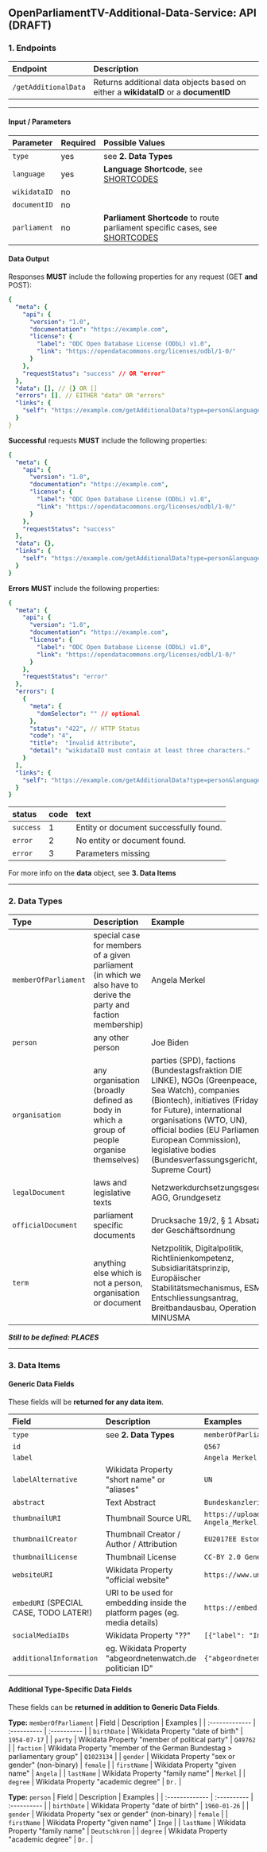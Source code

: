 ## OpenParliamentTV-Additional-Data-Service: API (DRAFT)

### 1. Endpoints

| Endpoint| Description | 
| :------------- | :---------- | 
| `/getAdditionalData` | Returns additional data objects based on either a **wikidataID** or a **documentID** |
___
#### Input / Parameters
| Parameter | Required | Possible Values | 
| :------------- | :---------- | :---------- | 
| `type` | yes | see **2. Data Types**  |
| `language` | yes | **Language Shortcode**, see [SHORTCODES](https://github.com/OpenParliamentTV/OpenParliamentTV-Architecture/blob/main/SHORTCODES.md) |
| `wikidataID` | no | <any string> |
| `documentID` | no | <any string> |
| `parliament` | no | **Parliament Shortcode** to route parliament specific cases, see [SHORTCODES](https://github.com/OpenParliamentTV/OpenParliamentTV-Architecture/blob/main/SHORTCODES.md) |

#### Data Output 
Responses **MUST** include the following properties for any request (GET **and** POST):

```yaml
{
  "meta": {
    "api": {
      "version": "1.0",
      "documentation": "https://example.com",
      "license": {
        "label": "ODC Open Database License (ODbL) v1.0",
        "link": "https://opendatacommons.org/licenses/odbl/1-0/"
      }
    },
    "requestStatus": "success" // OR "error"
  },
  "data": [], // {} OR []
  "errors": [], // EITHER "data" OR "errors"
  "links": {
    "self": "https://example.com/getAdditionalData?type=person&language=de&wikidataID=Q567" // request URL
  }
}
```

**Successful** requests **MUST** include the following properties:

```yaml
{
  "meta": {
    "api": {
      "version": "1.0",
      "documentation": "https://example.com",
      "license": {
        "label": "ODC Open Database License (ODbL) v1.0",
        "link": "https://opendatacommons.org/licenses/odbl/1-0/"
      }
    },
    "requestStatus": "success"
  },
  "data": {},
  "links": {
    "self": "https://example.com/getAdditionalData?type=person&language=de&wikidataID=Q567" // request URL
  }
}
```

**Errors** **MUST** include the following properties:

```yaml
{
  "meta": {
    "api": {
      "version": "1.0",
      "documentation": "https://example.com",
      "license": {
        "label": "ODC Open Database License (ODbL) v1.0",
        "link": "https://opendatacommons.org/licenses/odbl/1-0/"
      }
    },
    "requestStatus": "error"
  },
  "errors": [
    {
      "meta": {
        "domSelector": "" // optional
      },
      "status": "422", // HTTP Status   
      "code": "4", 
      "title":  "Invalid Attribute",
      "detail": "wikidataID must contain at least three characters."
    }
  ],
  "links": {
    "self": "https://example.com/getAdditionalData?type=person&language=de&wikidataID=Q5" // request URL
  }
}
```

| status | code | text | 
| :------------- | :---------- | :---------- | 
| `success` | 1 | Entity or document successfully found. |
| `error` | 2 | No entity or document found. |
| `error` | 3 | Parameters missing |

For more info on the **data** object, see **3. Data Items**
___
### 2. Data Types

| Type| Description | Example | 
| :------------- | :---------- |  :---------- | 
| `memberOfParliament` | special case for members of a given parliament (in which we also have to derive the party and faction membership) | Angela Merkel |
| `person` | any other person | Joe Biden |
| `organisation` | any organisation (broadly defined as body in which a group of people organise themselves) | parties (SPD), factions (Bundestagsfraktion DIE LINKE), NGOs (Greenpeace, Sea Watch), companies (Biontech), initiatives (Fridays for Future), international organisations (WTO, UN), official bodies (EU Parliament, European Commission), legislative bodies (Bundesverfassungsgericht, Supreme Court) |
| `legalDocument` | laws and legislative texts | Netzwerkdurchsetzungsgesetz, AGG, Grundgesetz |
| `officialDocument` | parliament specific documents | Drucksache 19/2, § 1 Absatz 3 der Geschäftsordnung |
| `term` | anything else which is not a person, organisation or document | Netzpolitik, Digitalpolitik, Richtlinienkompetenz, Subsidiaritätsprinzip, Europäischer Stabilitätsmechanismus, ESM, Entschliessungsantrag, Breitbandausbau, Operation MINUSMA |

***Still to be defined: PLACES***

___
### 3. Data Items
#### Generic Data Fields
These fields will be **returned for any data item**. 

| Field | Description | Examples | 
| :------------- | :---------- | :---------- | 
| `type` | see **2. Data Types** | `memberOfParliament` |
| `id` | <Wikidata ID> | `Q567` |
| `label` | <Wikidata Label> | `Angela Merkel` |
| `labelAlternative` | Wikidata Property "short name" or "aliases" | `UN` |
| `abstract` | Text Abstract | `Bundeskanzlerin der Bundesrepublik Deutschland seit 2005` |
| `thumbnailURI` | Thumbnail Source URL | `https://upload.wikimedia.org/wikipedia/commons/thumb/b/bf/Angela_Merkel._Tallinn_Digital_Summit.jpg/174px-Angela_Merkel._Tallinn_Digital_Summit.jpg` |
| `thumbnailCreator` | Thumbnail Creator / Author / Attribution | `EU2017EE Estonian Presidency` |
| `thumbnailLicense` | Thumbnail License | `CC-BY 2.0 Generic` |
| `websiteURI` | Wikidata Property "official website" | `https://www.un.org/` |
| `embedURI` (SPECIAL CASE, TODO LATER!) | URI to be used for embedding inside the platform pages (eg. media details) | `https://embed.abgeordnetenwatch.de/profile/angela-merkel` |
| `socialMediaIDs` | Wikidata Property "??" | `[{"label": "Instagram", "id": "bundeskanzlerin"}]` |
| `additionalInformation` | eg. Wikidata Property "abgeordnetenwatch.de politician ID" | `{"abgeordnetenwatchID": "7643642"}` |

#### Additional Type-Specific Data Fields
These fields can be **returned in addition to Generic Data Fields**. 

**Type:** `memberOfParliament`
| Field | Description | Examples | 
| :------------- | :---------- | :---------- | 
| `birthDate` | Wikidata Property "date of birth" | `1954-07-17` |
| `party` | Wikidata Property "member of political party" | `Q49762` |
| `faction` | Wikidata Property "member of the German Bundestag > parliamentary group" | `Q1023134` |
| `gender` | Wikidata Property "sex or gender"  (non-binary) | `female` |
| `firstName` | Wikidata Property "given name" | `Angela` |
| `lastName` | Wikidata Property "family name" | `Merkel` |
| `degree` | Wikidata Property "academic degree" | `Dr.` |


**Type:** `person`
| Field | Description | Examples | 
| :------------- | :---------- | :---------- | 
| `birthDate` | Wikidata Property "date of birth" | `1960-01-26` |
| `gender` | Wikidata Property "sex or gender" (non-binary) | `female` |
| `firstName` | Wikidata Property "given name" | `Inge` |
| `lastName` | Wikidata Property "family name" | `Deutschkron` |
| `degree` | Wikidata Property "academic degree" | `Dr.` |

